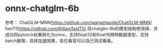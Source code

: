# onnx-chatglm-6b
参考：
ChatGLM-MNN[https://github.com/wangzhaode/ChatGLM-MNN]
fastT5[https://github.com/Ki6an/fastT5]
将chatglm-6b的模型结构修改掉，并成功将pytorch权重转化为onnx，支持float32和float16两种数据类型，支持batch推理，具体加速效果，各位看官可以自己测试看看。
